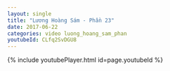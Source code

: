 ```yaml
---
layout: single
title: "Lương Hoàng Sám - Phần 23"
date: 2017-06-22
categories: video luong_hoang_sam_phan
youtubeId: CLfq2SvDGU8
---
```


{% include youtubePlayer.html id=page.youtubeId %}